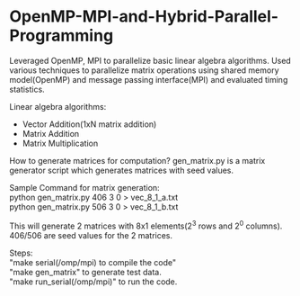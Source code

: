 # OpenMP-MPI-and-Hybrid-Parallel-Programming
Leveraged OpenMP, MPI to parallelize basic linear algebra algorithms. Used various techniques to parallelize matrix operations using shared memory model(OpenMP) and message passing interface(MPI) and evaluated timing statistics.

Linear algebra algorithms:
- Vector Addition(1xN matrix addition)
- Matrix Addition
- Matrix Multiplication

How to generate matrices for computation?
gen_matrix.py is a matrix generator script which generates matrices with seed values. 

Sample Command for matrix generation:\
python gen_matrix.py 406 3 0 > vec_8_1_a.txt\
python gen_matrix.py 506 3 0 > vec_8_1_b.txt

This will generate 2 matrices with 8x1 elements(2<sup>3</sup> rows and 2<sup>0</sup> columns). 406/506 are seed values for the 2 matrices.

Steps:\
"make serial(/omp/mpi) to compile the code"\
"make gen_matrix" to generate test data.\
"make run_serial(/omp/mpi)" to run the code.
